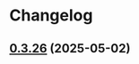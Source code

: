 # Changelog

## [0.3.26](https://github.com/DanielHabenicht/OSHome/compare/oshome-bluetooth_proxy-v0.3.26...oshome-bluetooth_proxy-v0.3.26) (2025-05-02)
